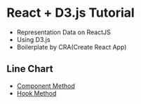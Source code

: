 # React + D3.js Tutorial
- Representation Data on ReactJS 
- Using D3.js
- Boilerplate by CRA(Create React App)

## Line Chart 
- [Component Method](src/LineChart/Component.jsx)
- [Hook Method](src/LineChart/Hook.jsx)